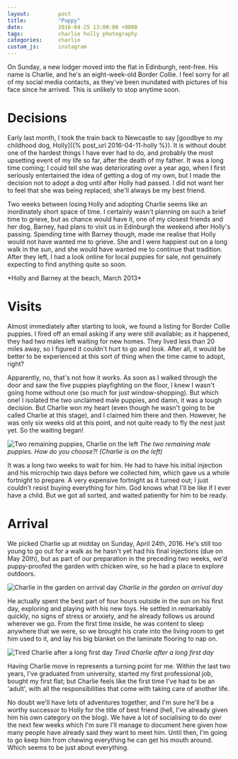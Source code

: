 ```yaml
---
layout:         post
title:          "Puppy"
date:           2016-04-25 13:00:00 +0000
tags:           charlie holly photography
categories:     charlie
custom_js:      instagram
---
```


On Sunday, a new lodger moved into the flat in Edinburgh, rent-free. His name is Charlie, and he's an eight-week-old Border Collie. I feel sorry for all of my social media contacts, as they've been inundated with pictures of his face since he arrived. This is unlikely to stop anytime soon.

<!-- Read More -->

# Decisions

Early last month, I took the train back to Newcastle to say [goodbye to my childhood dog, Holly]({% post_url 2016-04-11-holly %}). It is without doubt one of the hardest things I have ever had to do, and probably the most upsetting event of my life so far, after the death of my father. It was a long time coming; I could tell she was deteriorating over a year ago, when I first seriously entertained the idea of getting a dog of my own, but I made the decision not to adopt a dog until after Holly had passed. I did not want her to feel that she was being replaced; she'll always be my best friend.

Two weeks between losing Holly and adopting Charlie seems like an inordinately short space of time. I certainly wasn't planning on such a brief time to grieve, but as chance would have it, one of my closest friends and her dog, Barney, had plans to visit us in Edinburgh the weekend after Holly's passing. Spending time with Barney though, made me realise that Holly would not have wanted me to grieve. She and I were happiest out on a long walk in the sun, and she would have wanted me to continue that tradition. After they left, I had a look online for local puppies for sale, not genuinely expecting to find anything quite so soon.

<div class="instagram-container">
    <blockquote class="instagram-media" data-instgrm-captioned data-instgrm-version="6">
        <a href="https://www.instagram.com/p/WzqPWlTSJY/" target="_blank"></a>
    </blockquote>
</div>
*Holly and Barney at the beach, March 2013*

# Visits

Almost immediately after starting to look, we found a listing for Border Collie puppies. I fired off an email asking if any were still available; as it happened, they had two males left waiting for new homes. They lived less than 20 miles away, so I figured it couldn't hurt to go and look. After all, it would be better to be experienced at this sort of thing when the time came to adopt, right?

Apparently, no, that's not how it works. As soon as I walked through the door and saw the five puppies playfighting on the floor, I knew I wasn't going home without one (so much for just window-shopping). But which one! I isolated the two unclaimed male puppies, and damn, it was a tough decision. But Charlie won my heart (even though he wasn't going to be called Charlie at this stage), and I claimed him there and then. However, he was only six weeks old at this point, and not quite ready to fly the nest just yet. So the waiting began!

![Two remaining puppies, Charlie on the left]({{site.baseurl}}/assets/img/puppy-charlie-decision.jpg)
*The two remaining male puppies. How do you choose?! (Charlie is on the left)*

It was a long two weeks to wait for him. He had to have his initial injection and his microchip two days before we collected him, which gave us a whole fortnight to prepare. A very expensive fortnight as it turned out; I just couldn't resist buying everything for him. God knows what I'll be like if I ever have a child. But we got all sorted, and waited patiently for him to be ready.

# Arrival

We picked Charlie up at midday on Sunday, April 24th, 2016. He's still too young to go out for a walk as he hasn't yet had his final injections (due on May 20th), but as part of our preparation in the preceding two weeks, we'd puppy-proofed the garden with chicken wire, so he had a place to explore outdoors. 

![Charlie in the garden on arrival day]({{site.baseurl}}/assets/img/puppy-charlie-outside-ball.jpg)
*Charlie in the garden on arrival day*

He actually spent the best part of four hours outside in the sun on his first day, exploring and playing with his new toys. He settled in remarkably quickly, no signs of stress or anxiety, and he already follows us around wherever we go. From the first time inside, he was content to sleep anywhere that we were, so we brought his crate into the living room to get him used to it, and lay his big blanket on the laminate flooring to nap on.

![Tired Charlie after a long first day]({{site.baseurl}}/assets/img/puppy-charlie-sleeping.jpg)
*Tired Charlie after a long first day*

Having Charlie move in represents a turning point for me. Within the last two years, I've graduated from university, started my first professional job, bought my first flat; but Charlie feels like the first time I've had to be an 'adult', with all the responsibilities that come with taking care of another life. 

No doubt we'll have lots of adventures together, and I'm sure he'll be a worthy successor to Holly for the title of best friend (hell, I've already given him his own category on the blog). We have a lot of socialising to do over the next few weeks which I'm sure I'll manage to document here given how many people have already said they want to meet him. Until then, I'm going to go keep him from chewing everything he can get his mouth around. Which seems to be just about everything.

[charlies-instagram]: https://www.instagram.com/charlie.border.collie